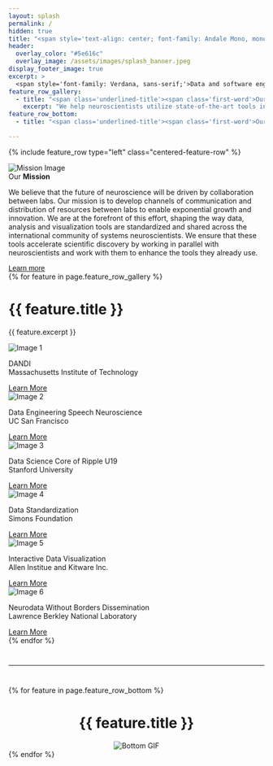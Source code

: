 ```yaml
---
layout: splash
permalink: /
hidden: true
title: "<span style='text-align: center; font-family: Andale Mono, monospace; font-stretch: ultra-condensed; margin-bottom: 10px; font-weight: normal;'>CATALYST</span><br><span style='text-align: center; font-family: Arial, sans-serif;'>NEURO</span>"
header:
  overlay_color: "#5e616c"
  overlay_image: /assets/images/splash_banner.jpeg
display_footer_image: true
excerpt: >
  <span style='font-family: Verdana, sans-serif;'>Data and software engineering solutions<br />for neuroscience labs</span>
feature_row_gallery:
  - title: "<span class='underlined-title'><span class='first-word'>Our</span> <b>Portfolio</b></span>"
    excerpt: "We help neuroscientists utilize state-of-the-art tools in data analysis, visualization, organization, sharing, and publishing."
feature_row_bottom:
  - title: "<span class='underlined-title'><span class='first-word'>Our</span> <b>Reach</b></span>"

---
```



{% include feature_row type="left" class="centered-feature-row" %}
<div class="feature-row centered-feature-row">
  <div class="feature-image">
    <img src="{{ '/assets/images/Our-Mission.jpg' }}" alt="Mission Image">
  </div>
  <div class="feature-text">
    <span class="underlined-title">
      <span class="first-word">Our</span> <b>Mission</b>
    </span>
    <p class="excerpt">
      We believe that the future of neuroscience will be driven by collaboration between labs. Our mission is to develop channels of communication and distribution of resources between labs to enable exponential growth and innovation. We are at the forefront of this effort, shaping the way data, analysis and visualization tools are standardized and shared across the international community of systems neuroscientists. We ensure that these tools accelerate scientific discovery by working in parallel with neuroscientists and work with them to enhance the tools they already use.
    </p>
    <a href="/mission/" class="btn btn--primary rounded-button">
      <span style="font-family: Helvetica, sans-serif;">Learn more</span>
    </a>
  </div>
</div>
{% for feature in page.feature_row_gallery %}

  <div class="feature-row">
    <h1>{{ feature.title }}</h1>
    <p>{{ feature.excerpt }}</p>
    <div class="image-grid">
      <div class="image-grid-item">
        <img src="{{ '/assets/images/portfolio/slide-1.jpg' }}" alt="Image 1">
        <div class="image-overlay">
          <div class="image-overlay-content">
          <div class="excerpt-line"></div>
            <p>DANDI<br>Massachusetts Institute of Technology</p>
            <a href="{{ '/project/dandi/' }}" class="btn {{ feature.btn_classes[0] }} custom-button-port">Learn More</a>
          </div>
        </div>
      </div>
      <div class="image-grid-item">
        <img src="{{ '/assets/images/portfolio/slide-2.jpg' }}" alt="Image 2">
        <div class="image-overlay">
          <div class="image-overlay-content">
          <div class="excerpt-line"></div>
            <p>Data Engineering Speech Neuroscience<br>UC San Francisco</p>
            <a href="{{ '/project/data-engineering-speech/' }}" class="btn {{ feature.btn_classes[1] }} custom-button-port">Learn More</a>
          </div>
        </div>
      </div>
      <div class="image-grid-item">
        <img src="{{ '/assets/images/portfolio/slide-3.jpg' }}" alt="Image 3">
        <div class="image-overlay">
          <div class="image-overlay-content">
          <div class="excerpt-line"></div>
            <p>Data Science Core of Ripple U19<br>Stanford University</p>
            <a href="{{ '/project/data-science-core/' }}" class="btn {{ feature.btn_classes[2] }} custom-button-port">Learn More</a>
          </div>
        </div>
      </div>
      <div class="image-grid-item">
        <img src="{{ '/assets/images/portfolio/slide-4.jpg' }}" alt="Image 4">
        <div class="image-overlay">
          <div class="image-overlay-content">
          <div class="excerpt-line"></div>
            <p>Data Standardization<br>Simons Foundation</p>
            <a href="{{ '/project/data-standardization/' }}" class="btn {{ feature.btn_classes[3] }} custom-button-port">Learn More</a>
          </div>
        </div>
      </div>
      <div class="image-grid-item">
        <img src="{{ '/assets/images/portfolio/slide-5.jpg' }}" alt="Image 5">
        <div class="image-overlay">
          <div class="image-overlay-content">
          <div class="excerpt-line"></div>
            <p>Interactive Data Visualization<br>Allen Institue and Kitware Inc.</p>
            <a href="{{ '/project/interactive-data/' }}" class="btn {{ feature.btn_classes[4] }} custom-button-port">Learn More</a>
          </div>
        </div>
      </div>
      <div class="image-grid-item">
        <img src="{{ '/assets/images/portfolio/slide-6.jpg' }}" alt="Image 6">
        <div class="image-overlay">
          <div class="image-overlay-content">
            <p>Neurodata Without Borders Dissemination<br>Lawrence Berkley National Laboratory</p>
            <a href="{{ '/project/nwb-dissemination/' }}" class="btn {{ feature.btn_classes[5] }} custom-button-port">Learn More</a>
          </div>
        </div>
      </div>
    </div>
  </div>
{% endfor %}
<hr style="margin-top: 40px; margin-bottom: 40px;">
{% for feature in page.feature_row_bottom %}
  <div class="feature-row">
    <h1 style="text-align: center;">{{ feature.title }}</h1>
    <div class="gif-container" style="display: flex; justify-content: center; align-items: center;">
      <img src="/assets/images/bottom.gif" alt="Bottom GIF">
    </div>
  </div>
{% endfor %}
